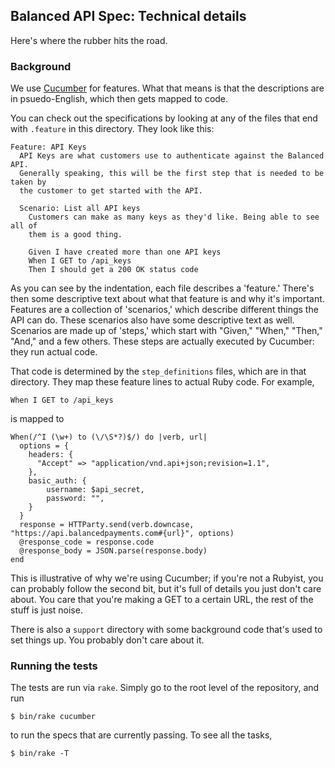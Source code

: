 ## Balanced API Spec: Technical details

Here's where the rubber hits the road.

### Background

We use [Cucumber](http://cucumber.io/) for features. What that means is that the
descriptions are in psuedo-English, which then gets mapped to code.

You can check out the specifications by looking at any of the files that end
with `.feature` in this directory. They look like this:

```
Feature: API Keys
  API Keys are what customers use to authenticate against the Balanced API.
  Generally speaking, this will be the first step that is needed to be taken by
  the customer to get started with the API.

  Scenario: List all API keys
    Customers can make as many keys as they'd like. Being able to see all of
    them is a good thing.

    Given I have created more than one API keys
    When I GET to /api_keys
    Then I should get a 200 OK status code
```

As you can see by the indentation, each file describes a 'feature.' There's
then some descriptive text about what that feature is and why it's important.
Features are a collection of 'scenarios,' which describe different things the
API can do. These scenarios also have some descriptive text as well. Scenarios
are made up of 'steps,' which start with "Given," "When," "Then," "And," and a
few others. These steps are actually executed by Cucumber: they run actual code.

That code is determined by the `step_definitions` files, which are in that
directory. They map these feature lines to actual Ruby code. For example,

```
When I GET to /api_keys
```

is mapped to

```
When(/^I (\w+) to (\/\S*?)$/) do |verb, url|
  options = {
    headers: {
      "Accept" => "application/vnd.api+json;revision=1.1",
    },
    basic_auth: {
        username: $api_secret,
        password: "",
    }
  }
  response = HTTParty.send(verb.downcase, "https://api.balancedpayments.com#{url}", options)
  @response_code = response.code
  @response_body = JSON.parse(response.body)
end
```

This is illustrative of why we're using Cucumber; if you're not a Rubyist, you
can probably follow the second bit, but it's full of details you just don't
care about. You care that you're making a GET to a certain URL, the rest of the stuff
is just noise.

There is also a `support` directory with some background code that's used to
set things up. You probably don't care about it.

### Running the tests

The tests are run via `rake`. Simply go to the root level of the repository, and run

```
$ bin/rake cucumber
```

to run the specs that are currently passing. To see all the tasks, 

```
$ bin/rake -T
```
